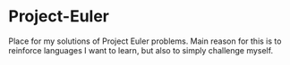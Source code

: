 Project-Euler
=============
Place for my solutions of Project Euler problems. Main reason for this is to reinforce languages I want to learn, but also to simply challenge myself.
